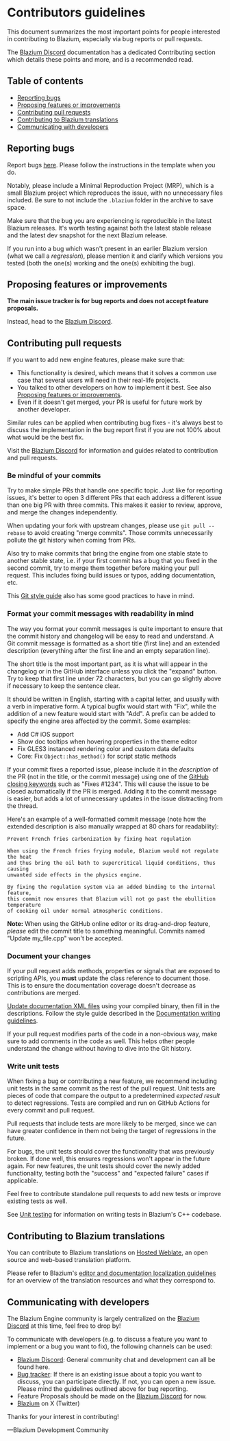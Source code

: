 # Contributors guidelines

This document summarizes the most important points for people interested in
contributing to Blazium, especially via bug reports or pull requests.

The [Blazium Discord](https://discord.gg/redot) documentation has a dedicated Contributing section
which details these points and more, and is a recommended read.

## Table of contents

- [Reporting bugs](#reporting-bugs)
- [Proposing features or improvements](#proposing-features-or-improvements)
- [Contributing pull requests](#contributing-pull-requests)
- [Contributing to Blazium translations](#contributing-to-blazium-translations)
- [Communicating with developers](#communicating-with-developers)

## Reporting bugs

Report bugs [here](https://github.com/blazium-engine/blazium/issues/new?assignees=&labels=&template=bug_report.yml).
Please follow the instructions in the template when you do.

Notably, please include a Minimal Reproduction Project (MRP), which is a small
Blazium project which reproduces the issue, with no unnecessary files included.
Be sure to not include the `.blazium` folder in the archive to save space.

Make sure that the bug you are experiencing is reproducible in the latest Blazium
releases. It's worth testing against both the latest stable release and the
latest dev snapshot for the next Blazium release.

If you run into a bug which wasn't present in an earlier Blazium version (what we
call a _regression_), please mention it and clarify which versions you tested
(both the one(s) working and the one(s) exhibiting the bug).

## Proposing features or improvements

**The main issue tracker is for bug reports and does not accept feature proposals.**

Instead, head to the [Blazium Discord](https://discord.gg/redot).

## Contributing pull requests

If you want to add new engine features, please make sure that:

- This functionality is desired, which means that it solves a common use case
  that several users will need in their real-life projects.
- You talked to other developers on how to implement it best. See also
  [Proposing features or improvements](#proposing-features-or-improvements).
- Even if it doesn't get merged, your PR is useful for future work by another
  developer.

Similar rules can be applied when contributing bug fixes - it's always best to
discuss the implementation in the bug report first if you are not 100% about
what would be the best fix.

Visit the [Blazium Discord](https://discord.gg/redot) for information and guides related to contribution and pull requests.

### Be mindful of your commits

Try to make simple PRs that handle one specific topic. Just like for reporting
issues, it's better to open 3 different PRs that each address a different issue
than one big PR with three commits. This makes it easier to review, approve, and
merge the changes independently.

When updating your fork with upstream changes, please use ``git pull --rebase``
to avoid creating "merge commits". Those commits unnecessarily pollute the git
history when coming from PRs.

Also try to make commits that bring the engine from one stable state to another
stable state, i.e. if your first commit has a bug that you fixed in the second
commit, try to merge them together before making your pull request. This
includes fixing build issues or typos, adding documentation, etc.

This [Git style guide](https://github.com/agis-/git-style-guide) also has some
good practices to have in mind.

### Format your commit messages with readability in mind

The way you format your commit messages is quite important to ensure that the
commit history and changelog will be easy to read and understand. A Git commit
message is formatted as a short title (first line) and an extended description
(everything after the first line and an empty separation line).

The short title is the most important part, as it is what will appear in the
changelog or in the GitHub interface unless you click the "expand" button.
Try to keep that first line under 72 characters, but you can go slightly above
if necessary to keep the sentence clear.

It should be written in English, starting with a capital letter, and usually
with a verb in imperative form. A typical bugfix would start with "Fix", while
the addition of a new feature would start with "Add". A prefix can be added to
specify the engine area affected by the commit. Some examples:

- Add C# iOS support
- Show doc tooltips when hovering properties in the theme editor
- Fix GLES3 instanced rendering color and custom data defaults
- Core: Fix `Object::has_method()` for script static methods

If your commit fixes a reported issue, please include it in the _description_
of the PR (not in the title, or the commit message) using one of the
[GitHub closing keywords](https://docs.github.com/en/issues/tracking-your-work-with-issues/linking-a-pull-request-to-an-issue)
such as "Fixes #1234". This will cause the issue to be closed automatically if
the PR is merged. Adding it to the commit message is easier, but adds a lot of
unnecessary updates in the issue distracting from the thread.

Here's an example of a well-formatted commit message (note how the extended
description is also manually wrapped at 80 chars for readability):

```text
Prevent French fries carbonization by fixing heat regulation

When using the French fries frying module, Blazium would not regulate the heat
and thus bring the oil bath to supercritical liquid conditions, thus causing
unwanted side effects in the physics engine.

By fixing the regulation system via an added binding to the internal feature,
this commit now ensures that Blazium will not go past the ebullition temperature
of cooking oil under normal atmospheric conditions.
```

**Note:** When using the GitHub online editor or its drag-and-drop
feature, *please* edit the commit title to something meaningful. Commits named
"Update my_file.cpp" won't be accepted.

### Document your changes

If your pull request adds methods, properties or signals that are exposed to
scripting APIs, you **must** update the class reference to document those.
This is to ensure the documentation coverage doesn't decrease as contributions
are merged.

[Update documentation XML files](https://docs.blaziumengine.org/en/latest/contributing/documentation/updating_the_class_reference.html)
using your compiled binary, then fill in the descriptions.
Follow the style guide described in the
[Documentation writing guidelines](https://docs.blaziumengine.org/en/latest/contributing/documentation/docs_writing_guidelines.html).

If your pull request modifies parts of the code in a non-obvious way, make sure
to add comments in the code as well. This helps other people understand the
change without having to dive into the Git history.

### Write unit tests

When fixing a bug or contributing a new feature, we recommend including unit
tests in the same commit as the rest of the pull request. Unit tests are pieces
of code that compare the output to a predetermined *expected result* to detect
regressions. Tests are compiled and run on GitHub Actions for every commit and
pull request.

Pull requests that include tests are more likely to be merged, since we can have
greater confidence in them not being the target of regressions in the future.

For bugs, the unit tests should cover the functionality that was previously
broken. If done well, this ensures regressions won't appear in the future
again. For new features, the unit tests should cover the newly added
functionality, testing both the "success" and "expected failure" cases if
applicable.

Feel free to contribute standalone pull requests to add new tests or improve
existing tests as well.

See [Unit testing](https://docs.blaziumengine.org/en/latest/contributing/development/core_and_modules/unit_testing.html)
for information on writing tests in Blazium's C++ codebase.

## Contributing to Blazium translations

You can contribute to Blazium translations on [Hosted Weblate](https://hosted.weblate.org/projects/blazium-engine/),
an open source and web-based translation platform.

Please refer to Blazium's [editor and documentation localization guidelines](https://docs.blaziumengine.org/en/latest/contributing/documentation/editor_and_docs_localization.html)
for an overview of the translation resources and what they correspond to.

## Communicating with developers

The Blazium Engine community is largely centralized on the [Blazium Discord](https://discord.gg/redot) at this time, feel free to drop by!

To communicate with developers (e.g. to discuss a feature you want to implement
or a bug you want to fix), the following channels can be used:

- [Blazium Discord](https://discord.gg/redot): General community chat and development can all be found here.
- [Bug tracker](https://github.com/Blazium-Engine/blazium-engine/issues): If there is an
  existing issue about a topic you want to discuss, you can participate directly.
  If not, you can open a new issue. Please mind the guidelines outlined above
  for bug reporting.
- Feature Proposals should be made on the [Blazium Discord](https://discord.gg/redot) for now.
- [Blazium](https://github.com/blazium-engine/) on X (Twitter)

Thanks for your interest in contributing!

—Blazium Development Community